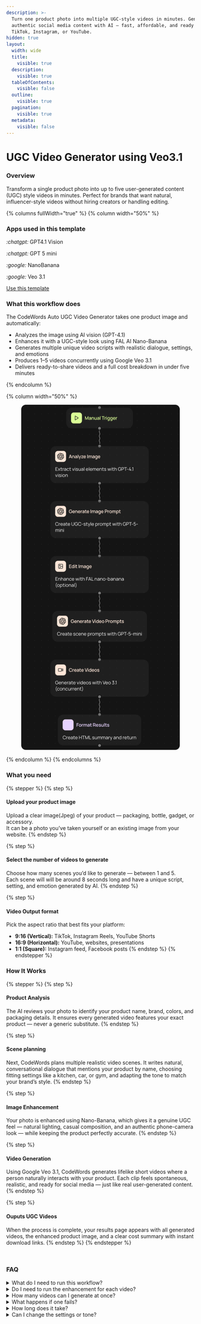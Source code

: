 ```yaml
---
description: >-
  Turn one product photo into multiple UGC-style videos in minutes. Generate
  authentic social media content with AI — fast, affordable, and ready for
  TikTok, Instagram, or YouTube.
hidden: true
layout:
  width: wide
  title:
    visible: true
  description:
    visible: true
  tableOfContents:
    visible: false
  outline:
    visible: true
  pagination:
    visible: true
  metadata:
    visible: false
---
```


# UGC Video Generator using Veo3.1

### Overview

Transform a single product photo into up to five user-generated content (UGC) style videos in minutes. Perfect for brands that want natural, influencer-style videos without hiring creators or handling editing.

{% columns fullWidth="true" %}
{% column width="50%" %}
### Apps used in this template

<i class="fa-chatgpt">:chatgpt:</i> GPT4.1 Vision

<i class="fa-chatgpt">:chatgpt:</i> GPT 5 mini

<i class="fa-google">:google:</i> NanoBanana

<i class="fa-google">:google:</i>  Veo 3.1

<a href="https://codewords.agemo.ai/run/auto_ugc_veo_video_generator_6ab68605_e1a567f6" class="button primary">Use this template</a>

### What this workflow does

The CodeWords Auto UGC Video Generator takes one product image and automatically:

* Analyzes the image using AI vision (GPT-4.1)
* Enhances it with a UGC-style look using FAL AI Nano-Banana
* Generates multiple unique video scripts with realistic dialogue, settings, and emotions
* Produces 1–5 videos concurrently using Google Veo 3.1
* Delivers ready-to-share videos and a full cost breakdown in under five minutes


{% endcolumn %}

{% column width="50%" %}
<figure><img src="../../.gitbook/assets/1 2.png" alt=""><figcaption></figcaption></figure>
{% endcolumn %}
{% endcolumns %}

### What you need

{% stepper %}
{% step %}
#### Upload your product image

Upload a clear image(Jpeg) of your product — packaging, bottle, gadget, or accessory.\
It can be a photo you’ve taken yourself or an existing image from your website.
{% endstep %}

{% step %}
#### Select the number of videos to generate

Choose how many scenes you’d like to generate — between 1 and 5.\
Each scene will will be around 8 seconds long and have a unique script, setting, and emotion generated by AI.
{% endstep %}

{% step %}
#### Video Output format

Pick the aspect ratio that best fits your platform:

* **9:16 (Vertical):** TikTok, Instagram Reels, YouTube Shorts
* **16:9 (Horizontal):** YouTube, websites, presentations
* **1:1 (Square):** Instagram feed, Facebook posts
{% endstep %}
{% endstepper %}

### **How It Works**

{% stepper %}
{% step %}
#### Product Analysis

The AI reviews your photo to identify your product name, brand, colors, and packaging details. It ensures every generated video features your exact product — never a generic substitute.
{% endstep %}

{% step %}
#### Scene planning

Next, CodeWords plans multiple realistic video scenes. It writes natural, conversational dialogue that mentions your product by name, choosing fitting settings like a kitchen, car, or gym, and adapting the tone to match your brand’s style.
{% endstep %}

{% step %}
#### Image Enhancement

Your photo is enhanced using Nano-Banana, which gives it a genuine UGC feel — natural lighting, casual composition, and an authentic phone-camera look — while keeping the product perfectly accurate.
{% endstep %}

{% step %}
#### Video Generation

Using Google Veo 3.1, CodeWords generates lifelike short videos where a person naturally interacts with your product. Each clip feels spontaneous, realistic, and ready for social media — just like real user-generated content.
{% endstep %}

{% step %}
#### Ouputs UGC Videos

When the process is complete, your results page appears with all generated videos, the enhanced product image, and a clear cost summary with instant download links.
{% endstep %}
{% endstepper %}

<figure><img src="../../.gitbook/assets/haribo 2.gif" alt=""><figcaption></figcaption></figure>

### **FAQ**

<details>

<summary>What do I need to run this workflow?</summary>

You only need to upload a product image, choose how many scenes you want to generate, and select your preferred aspect ratio.\
CodeWords handles everything else automatically, including OpenAI (GPT-4.1, GPT-5-mini), Nano-Banana, and Google Veo 3.1, so no extra setup or API keys are required.

</details>

<details>

<summary>Do I need to run the enhancement for each video?</summary>

No. The enhancement happens once and is reused for all scenes.

</details>

<details>

<summary>How many videos can I generate at once?</summary>

Up to five scenes per run.

</details>

<details>

<summary>What happens if one fails?</summary>

You’ll still get the completed videos — failed ones can be retried.

</details>

<details>

<summary>How long does it take?</summary>

About 3–5 minutes total, regardless of scene count.

</details>

<details>

<summary>Can I change the settings or tone?</summary>

Yes. Tell Cody your preferred tone, setting, or emotion — it will adapt the scripts automatically.

</details>
